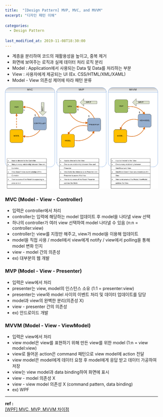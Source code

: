 ```yaml
---
title:  "[Design Pattern] MVP, MVC, and MVVM"
excerpt: "디자인 패턴 이해"

categories:
  - Design Pattern

last_modified_at: 2019-11-08T18:30:00
---
```


- 계층을 분리하여 코드의 재활용성을 높이고, 중복 제거
- 화면에 보여주는 로직과 실제 데이터 처리 로직 분리
- Model : Application에서 사용되는 Data 및 Data를 처리하는 부분
- View : 사용자에게 제공되는 UI (Ex. CSS/HTML/XML/XAML)
- Model - View 의존성 제어에 따라 패턴 분류


![Design Pattern types](/assets/images/posts/191108/design_pattern.png)

### MVC (Model - View - Controller)
- 입력은 controller에서 처리
- controller는 입력에 해당하는 model 업데이트 후 model을 나타낼 view 선택 
- 하나의 controller가 여러 view 선택하여 model 나타낼 수 있음 (n:n = controller:view)
- controller는 view를 지정만 해주고, view가 model을 이용해 업데이트
- model을 직접 사용 / model에서 view에게 notify / view에서 polling을 통해 model 변화 인지
- view - model 간의 의존성
- ex) 대부분의 웹 개발

### MVP (Model - View - Presenter)
- 입력은 view에서 처리
- presenter는 view, model의 인스턴스 소유 (1:1 = presenter:view)
- presenter는 view와 model 사이의 이벤트 처리 및 데이터 업데이트를 담당
- model과 view의 완벽한 분리(의존성 X)
- view - presenter 간의 의존성
- ex) 안드로이드 개발

### MVVM (Model - View - ViewModel)
- 입력은 view에서 처리
- view model은 view를 표현하기 위해 만든 view를 위한 model (1:n = view model:view)
- view로 들어온 action은 command 패턴으로 view model에 action 전달
- view model은 model에게 데이터 요청 후 model에게 응답 받고 데이터 가공하여 저장
- view는 view model과 data binding하여 화면에 표시
- view - model 의존성 X
- view - view model 의존성 X (command pattern, data binding)
- ex) WPF 

----
**ref :**  
[[WPF] MVC, MVP, MVVM 차이점](https://hackersstudy.tistory.com/71)  
[](https://beomy.tistory.com/43)

